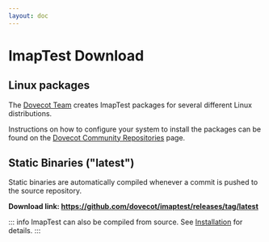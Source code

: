 ```yaml
---
layout: doc
---
```


# ImapTest Download

## Linux packages

The [Dovecot Team](https://dovecot.org/) creates ImapTest packages for
several different Linux distributions.

Instructions on how to configure your system to install the packages can be
found on the [Dovecot Community Repositories](https://repo.dovecot.org/) page.

## Static Binaries ("latest")

Static binaries are automatically compiled whenever a commit is pushed to
the source repository.

**Download link: https://github.com/dovecot/imaptest/releases/tag/latest**

::: info
ImapTest can also be compiled from source. See [Installation](/installation)
for details.
:::
